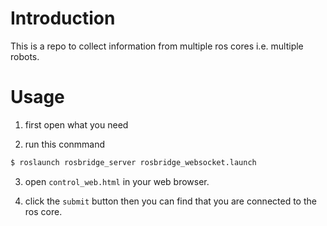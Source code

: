 # Introduction

This is a repo to collect information from multiple ros cores i.e. multiple robots.

# Usage

1. first open what you need

2. run this conmmand
```bash
$ roslaunch rosbridge_server rosbridge_websocket.launch
```

3. open `control_web.html` in your web browser.

4. click the `submit` button then you can find that you are connected to the ros core.
